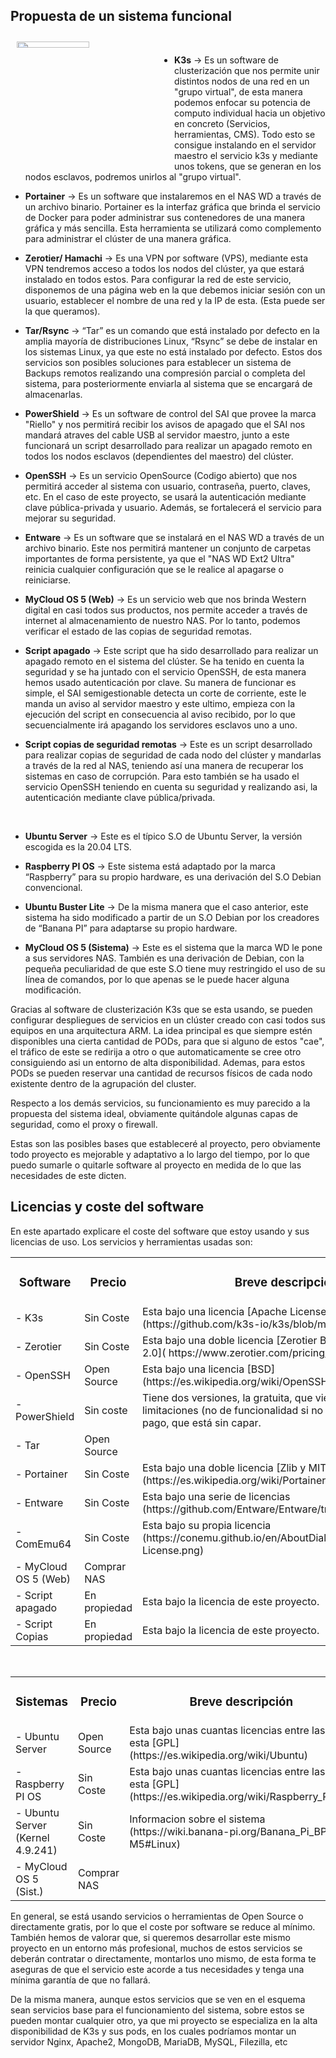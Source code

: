 ## Propuesta de un sistema funcional 

<img src="/diagramas/Diagrama lógico del sistema y sus relaciones/Esquema-por-capas-realista (Propuesta inicial).png" align="left" width=48% height=5% hspace=2% vspace=2% />
</br>

* **K3s** → Es un software de clusterización que nos permite unir distintos nodos de una red en un "grupo virtual", de esta manera podemos enfocar su potencia de computo individual hacia un objetivo en concreto (Servicios, herramientas, CMS). Todo esto se consigue instalando en el servidor maestro el servicio k3s y mediante unos tokens, que se generan en los nodos esclavos, podremos unirlos al "grupo virtual".

* **Portainer** → Es un software que instalaremos en el NAS WD a través de un archivo binario. Portainer es la interfaz gráfica que brinda el servicio de Docker para poder administrar sus contenedores de una manera gráfica y más sencilla. Esta herramienta se utilizará como complemento para administrar el clúster de una manera gráfica.

* **Zerotier/ Hamachi** → Es una VPN por software (VPS), mediante esta VPN tendremos acceso a todos los nodos del clúster, ya que estará instalado en todos estos. Para configurar la red de este servicio, disponemos de una página web en la que debemos iniciar sesión con un usuario, establecer el nombre de una red y la IP de esta. (Esta puede ser la que queramos).

* **Tar/Rsync** → “Tar” es un comando que está instalado por defecto en la amplia mayoría de distribuciones Linux, “Rsync” se debe de instalar en los sistemas Linux, ya que este no está instalado por defecto. Estos dos servicios son posibles soluciones para establecer un sistema de Backups remotos realizando una compresión parcial o completa del sistema, para posteriormente enviarla al sistema que se encargará de almacenarlas.

* **PowerShield** → Es un software de control del SAI que provee la marca "Riello" y nos permitirá recibir los avisos de apagado que el SAI nos mandará atraves del cable USB al servidor maestro, junto a este funcionará un script desarrollado para realizar un apagado remoto en todos los nodos esclavos (dependientes del maestro) del clúster.

* **OpenSSH** → Es un servicio OpenSource (Codigo abierto) que nos permitirá acceder al sistema con usuario, contraseña, puerto, claves, etc. En el caso de este proyecto, se usará la autenticación mediante clave pública-privada y usuario. Además, se fortalecerá el servicio para mejorar su seguridad.

* **Entware** → Es un software que se instalará en el NAS WD a través de un archivo binario. Este nos permitirá mantener un conjunto de carpetas importantes de forma persistente, ya que el "NAS WD Ext2 Ultra" reinicia cualquier configuración que se le realice al apagarse o reiniciarse.

* **MyCloud OS 5 (Web)** → Es un servicio web que nos brinda Western digital en casi todos sus productos, nos permite acceder a través de internet al almacenamiento de nuestro NAS. Por lo tanto, podemos verificar el estado de las copias de seguridad remotas.

* **Script apagado** → Este script que ha sido desarrollado para realizar un apagado remoto en el sistema del clúster. Se ha tenido en cuenta la seguridad y se ha juntado con el servicio OpenSSH, de esta manera hemos usado autenticación por clave. Su manera de funcionar es simple, el SAI semigestionable detecta un corte de corriente, este le manda un aviso al servidor maestro y este ultimo, empieza con la ejecución del script en consecuencia al aviso recibido, por lo que secuencialmente irá apagando los servidores esclavos uno a uno.

* **Script copias de seguridad remotas** → Este es un script desarrollado para realizar copias de seguridad de cada nodo del clúster y mandarlas a través de la red al NAS, teniendo así una manera de recuperar los sistemas en caso de corrupción. Para esto también se ha usado el servicio OpenSSH teniendo en cuenta su seguridad y realizando asi, la autenticación mediante clave pública/privada.

<br/>

* **Ubuntu Server** → Este es el típico S.O de Ubuntu Server, la versión escogida es la 20.04 LTS.

* **Raspberry PI OS** → Este sistema está adaptado por la marca “Raspberry” para su propio hardware, es una derivación del S.O Debian convencional.

* **Ubuntu Buster Lite** → De la misma manera que el caso anterior, este sistema ha sido modificado a partir de un S.O Debian por los creadores de “Banana PI” para adaptarse su propio hardware.

* **MyCloud OS 5 (Sistema)** → Este es el sistema que la marca WD le pone a sus servidores NAS. También es una derivación de Debian, con la pequeña peculiaridad de que este S.O tiene muy restringido el uso de su línea de comandos, por lo que apenas se le puede hacer alguna modificación.


Gracias al software de clusterización K3s que se esta usando, se pueden configurar despliegues de servicios en un clúster creado con casi todos sus equipos en una arquitectura ARM. La idea principal es que siempre estén disponibles una cierta cantidad de PODs, para que si alguno de estos "cae", el tráfico de este se redirija a otro o que automaticamente se cree otro consiguiendo asi un entorno de alta disponibilidad. Ademas, para estos PODs se pueden reservar una cantidad de recursos físicos de cada nodo existente dentro de la agrupación del cluster.

Respecto a los demás servicios, su funcionamiento es muy parecido a la propuesta del sistema ideal, obviamente quitándole algunas capas de seguridad, como el proxy o firewall.

Estas son las posibles bases que estableceré al proyecto, pero obviamente todo proyecto es mejorable y adaptativo a lo largo del tiempo, por lo que puedo sumarle o quitarle software al proyecto en medida de lo que las necesidades de este dicten.

## Licencias y coste del software
En este apartado explicare el coste del software que estoy usando y sus licencias de uso. Los servicios y herramientas usadas son:


<div align="center">
<table>
<tr> <td align="center"> <h3> Software </h3> </td> <td align="center"> <h3> Precio </h3> </td> <td align="center"> <h3> Breve descripción </h3> </td> </tr>
<tr> <td> - K3s </td> <td> Sin Coste </td> <td> Esta bajo una licencia [Apache License 2.0](https://github.com/k3s-io/k3s/blob/master/LICENSE) </td> </tr>
<tr> <td> - Zerotier </td> <td> Sin Coste </td> <td> Esta bajo una doble licencia [Zerotier BSL y Apache License 2.0]( https://www.zerotier.com/pricing/) </td> </tr>
<tr> <td> - OpenSSH </td> <td> Open Source </td> <td> Esta bajo una licencia [BSD](https://es.wikipedia.org/wiki/OpenSSH)</td> </tr>
<tr> <td> - PowerShield </td> <td> Sin coste </td> <td> Tiene dos versiones, la gratuita, que viene con ciertas limitaciones (no de funcionalidad si no de cantidad) y la de pago, que está sin capar. </td> </tr>
<tr> <td> - Tar </td> <td> Open Source </td> <td></td> </tr>
<tr> <td> - Portainer </td> <td> Sin Coste </td> <td> Esta bajo una doble licencia [Zlib y MIT](https://es.wikipedia.org/wiki/Portainers_(Docker)) </td> </tr>
<tr> <td> - Entware </td> <td> Sin Coste </td> <td>Esta bajo una serie de licencias (https://github.com/Entware/Entware/tree/master/LICENSES)</td> </tr>
<tr> <td> - ComEmu64 </td> <td> Sin Coste </td> <td>Esta bajo su propia licencia (https://conemu.github.io/en/AboutDialog.html#About-License.png) </td> </tr>
<tr> <td> - MyCloud OS 5 (Web) </td> <td> Comprar NAS </td> <td> </td> </tr>
<tr> <td> - Script apagado </td> <td> En propiedad </td> <td> Esta bajo la licencia de este proyecto. </td> </tr>
<tr> <td> - Script Copias </td> <td> En propiedad </td> <td>Esta bajo la licencia de este proyecto. </td> </tr>
</table>

<br/>
  
<table>
<tr> <td align="center"> <h3> Sistemas </h3> </td> <td align="center"> <h3> Precio </h3> </td> <td align="center"> <h3> Breve descripción </h3> </td> </tr>
<tr> <td> - Ubuntu Server </td> <td> Open Source </td> <td>Esta bajo unas cuantas licencias entre las que esta [GPL](https://es.wikipedia.org/wiki/Ubuntu) </td> </tr>
<tr> <td> - Raspberry PI OS </td> <td> Sin Coste </td> <td>Esta bajo unas cuantas licencias entre las que esta [GPL](https://es.wikipedia.org/wiki/Raspberry_Pi_OS) </td> </tr>
<tr> <td> - Ubuntu Server (Kernel 4.9.241) </td> <td> Sin Coste </td> <td>Informacion sobre el sistema (https://wiki.banana-pi.org/Banana_Pi_BPI-M5#Linux) </td> </tr>
<tr> <td> - MyCloud OS 5 (Sist.) </td> <td> Comprar NAS </td> <td></td> </tr>
</table>
</div>
  
<div align="left">
En general, se está usando servicios o herramientas de Open Source o directamente gratis, por lo que el coste por software se reduce al mínimo. También hemos de valorar que, si queremos desarrollar este mismo proyecto en un entorno más profesional, muchos de estos servicios se deberán contratar o directamente, montarlos uno mismo, de esta forma te aseguras de que el servicio este acorde a tus necesidades y tenga una mínima garantía de que no fallará.

De la misma manera, aunque estos servicios que se ven en el esquema sean servicios base para el funcionamiento del sistema, sobre estos se pueden montar cualquier otro, ya que mi proyecto se especializa en la alta disponibilidad de K3s y sus pods, en los cuales podríamos montar un servidor Nginx, Apache2, MongoDB, MariaDB, MySQL, Filezilla, etc 
</div>
